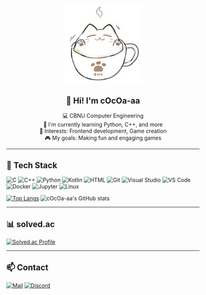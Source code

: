 <p align="center">
  <img src="./Cat_Latte.jpg" alt="cat coffee" width="200" />
  <h2 align="center">👋 Hi! I'm cOcOa-aa</h2>
  <p align="center">💻 CBNU Computer Engineering<br />
  🌱 I'm currently learning Python, C++, and more<br />
  🧠 Interests: Frontend development, Game creation<br />
  🎮 My goals: Making fun and engaging games
</p>

---

## 🔧 Tech Stack
![C](https://img.shields.io/badge/C-A8B9CC?style=flat&logo=c&logoColor=white)
![C++](https://img.shields.io/badge/C%2B%2B-00599C?style=flat&logo=c%2B%2B&logoColor=white)
![Python](https://img.shields.io/badge/Python-3776AB?style=flat&logo=python&logoColor=white)
![Kotlin](https://img.shields.io/badge/Kotlin-7F52FF?style=flat&logo=kotlin&logoColor=white)
![HTML](https://img.shields.io/badge/HTML-E34F26?style=flat&logo=html5&logoColor=white)
![Git](https://img.shields.io/badge/Git-F05032?style=flat&logo=git&logoColor=white)
![Visual Studio](https://img.shields.io/badge/Visual%20Studio-5C2D91?style=flat&logo=visualstudio&logoColor=white)
![VS Code](https://img.shields.io/badge/VS%20Code-007ACC?style=flat&logo=visualstudiocode&logoColor=white)
![Docker](https://img.shields.io/badge/Docker-2496ED?style=flat&logo=docker&logoColor=white)
![Jupyter](https://img.shields.io/badge/Jupyter-F37626?style=flat&logo=jupyter&logoColor=white)
![Linux](https://img.shields.io/badge/Linux-FCC624?style=flat&logo=linux&logoColor=black)

[![Top Langs](https://github-readme-stats.vercel.app/api/top-langs/?username=cOcOa-aa&layout=donut)](https://github.com/anuraghazra/github-readme-stats)
![cOcOa-aa's GitHub stats](https://github-readme-stats.vercel.app/api?username=cOcOa-aa&show_icons=true&theme=radical)

---

## 📊 solved.ac
[![Solved.ac Profile](http://mazassumnida.wtf/api/v2/generate_badge?boj=lovekm0121)](https://solved.ac/lovekm0121/)

---

## 📫 Contact
[![Mail](https://img.shields.io/badge/Mail-FF6F00?style=flat&logo=gmail&logoColor=white)](mailto:lovekm0121@naver.com)
[![Discord](https://img.shields.io/badge/Discord-7289DA?style=flat&logo=discord&logoColor=white)](https://discord.com/users/이규민#3860)

<!--
**cOcOa-aa/cOcOa-aa** is a ✨ _special_ ✨ repository because its `README.md` (this file) appears on your GitHub profile.

Here are some ideas to get you started:

- 🔭 I’m currently working on ...
- 🌱 I’m currently learning ...
- 👯 I’m looking to collaborate on ...
- 🤔 I’m looking for help with ...
- 💬 Ask me about ...
- 📫 How to reach me: ...
- 😄 Pronouns: ...
- ⚡ Fun fact: ...
-->
